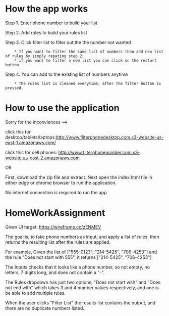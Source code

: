 # How the app works
Step 1. Enter phone number to build your list

Step 2. Add rules to build your rules list

Step 3. Click filter list to filter out the the number not wanted

        * If you want to filter the same list of numbers then add new list of rules by simply repating step 2
        * if you want to filter a new list you can click on the restart button

Step 4. You can add to the existing list of numbers anytime
        
        * The rules list is cleaned everytime, after the filter button is pressed.
        
        
# How to  use the application

Sorry for the inconviences ==>

click this for desktop/tablets/laptops:http://www.filterphonedesktop.com.s3-website-us-east-1.amazonaws.com/

click this for cell phones: http://www.filterphonenumber.com.s3-website.us-east-2.amazonaws.com

OR

First, download the zip file and extract. Next open the index.html file in either edge or chrome browser to run the application. 

No internet connection is required to run the app.

# HomeWorkAssignment

Given UI target: https://wireframe.cc/zENMEV

The goal is, to take phone numbers as input, and apply a list of rules, then returns the resulting list after the rules are applied.

For example, Given the list of ["555-0123", "214-5425", "706-4253"] and the rule "Does not start with 555", it returns  ["214-5425", "706-4253"]

The Inputs checks that it looks like a phone number, so not empty, no letters, 7 digits long, and does not contain a "-".

The Rules dropdown has just two options, "Does not start with" and "Does not end with" which takes 3 and 4 number values respectively, and one is be able to add multiple rules.

When the user clicks "Filter List" the results list contains the output, and there are no duplicate numbers listed.

